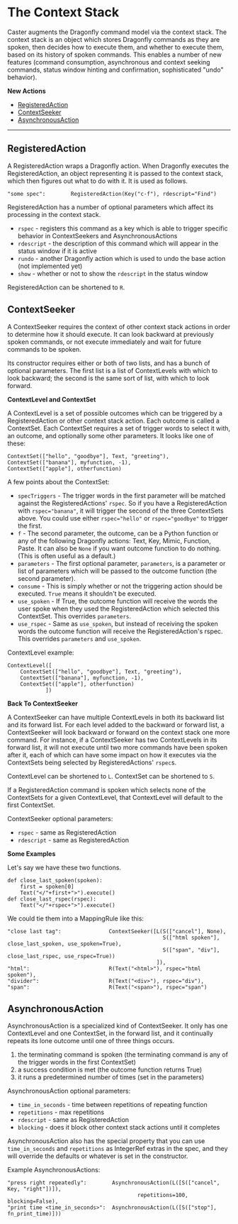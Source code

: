 # The Context Stack

Caster augments the Dragonfly command model via the context stack. The context stack is an object which stores Dragonfly commands as they are spoken, then decides how to execute them, and whether to execute them, based on its history of spoken commands. This enables a number of new features (command consumption, asynchronous and context seeking commands, status window hinting and confirmation, sophisticated "undo" behavior).

**New Actions**

* [RegisteredAction](#registeredaction)
* [ContextSeeker](#contextseeker)
* [AsynchronousAction](#asynchronousaction)

***

## RegisteredAction

A RegisteredAction wraps a Dragonfly action. When Dragonfly executes the RegisteredAction, an object representing it is passed to the context stack, which then figures out what to do with it. It is used as follows.

    "some spec":        RegisteredAction(Key("c-f"), rdescript="Find")

RegisteredAction has a number of optional parameters which affect its processing in the context stack.

* `rspec` - registers this command as a key which is able to trigger specific behavior in ContextSeekers and AsynchronousActions
* `rdescript` - the description of this command which will appear in the status window if it is active
* `rundo` - another Dragonfly action which is used to undo the base action (not implemented yet)
* `show` - whether or not to show the `rdescript` in the status window

RegisteredAction can be shortened to `R`.

## ContextSeeker

A ContextSeeker requires the context of other context stack actions in order to determine how it should execute. It can look backward at previously spoken commands, or not execute immediately and wait for future commands to be spoken. 

Its constructor requires either or both of two lists, and has a bunch of optional parameters. The first list is a list of ContextLevels with which to look backward; the second is the same sort of list, with which to look forward.

**ContextLevel and ContextSet**

A ContextLevel is a set of possible outcomes which can be triggered by a RegisteredAction or other context stack action. Each outcome is called a ContextSet. Each ContextSet requires a set of trigger words to select it with, an outcome, and optionally some other parameters. It looks like one of these:

    ContextSet(["hello", "goodbye"], Text, "greeting"), 
    ContextSet(["banana"], myfunction, -1), 
    ContextSet(["apple"], otherfunction)

A few points about the ContextSet:

* `specTriggers` - The trigger words in the first parameter will be matched against the RegisteredActions' `rspec`. So if you have a RegisteredAction with `rspec="banana"`, it will trigger the second of the three ContextSets above. You could use either `rspec="hello"` or `rspec="goodbye"` to trigger the first.
* `f` - The second parameter, the outcome, can be a Python function or any of the following Dragonfly actions: Text, Key, Mimic, Function, Paste. It can also be `None` if you want outcome function to do nothing. (This is often useful as a default.)
* `parameters` - The first optional parameter, `parameters`, is a parameter or list of parameters which will be passed to the outcome function (the second parameter).
* `consume` - This is simply whether or not the triggering action should be executed. `True` means it shouldn't be executed.
* `use_spoken` - If True, the outcome function will receive the words the user spoke when they used the RegisteredAction which selected this ContextSet. This overrides `parameters`.
* `use_rspec` - Same as `use_spoken`, but instead of receiving the spoken words the outcome function will receive the RegisteredAction's rspec. This overrides `parameters` and `use_spoken`.

ContextLevel example:

    ContextLevel([
        ContextSet(["hello", "goodbye"], Text, "greeting"), 
        ContextSet(["banana"], myfunction, -1), 
        ContextSet(["apple"], otherfunction)
                ])

**Back To ContextSeeker**

A ContextSeeker can have multiple ContextLevels in both its backward list and its forward list. For each level added to the backward or forward list, a ContextSeeker will look backward or forward on the context stack one more command. For instance, if a ContextSeeker has two ContextLevels in its forward list, it will not execute until two more commands have been spoken after it, each of which can have some impact on how it executes via the ContextSets being selected by RegisteredActions' `rspec`s.

ContextLevel can be shortened to `L`. ContextSet can be shortened to `S`.

If a RegisteredAction command is spoken which selects none of the ContextSets for a given ContextLevel, that ContextLevel will default to the first ContextSet.

ContextSeeker optional parameters:

* `rspec` - same as RegisteredAction
* `rdescript` - same as RegisteredAction

**Some Examples**

Let's say we have these two functions.

    def close_last_spoken(spoken):
        first = spoken[0]
        Text("</"+first+">").execute()
    def close_last_rspec(rspec):
        Text("</"+rspec+">").execute()

We could tie them into a MappingRule like this:

    "close last tag":               ContextSeeker([L(S(["cancel"], None),
                                                     S(["html spoken"], close_last_spoken, use_spoken=True), 
                                                     S(["span", "div"], close_last_rspec, use_rspec=True))
                                                   ]),
    "html":                         R(Text("<html>"), rspec="html spoken"), 
    "divider":                      R(Text("<div>"), rspec="div"),
    "span":                         R(Text("<span>"), rspec="span")

## AsynchronousAction

AsynchronousAction is a specialized kind of ContextSeeker. It only has one ContextLevel and one ContextSet, in the forward list, and it continually repeats its lone outcome until one of three things occurs.

1. the terminating command is spoken (the terminating command is any of the trigger words in the first ContextSet)
2. a success condition is met (the outcome function returns True)
3. it runs a predetermined number of times (set in the parameters)

AsynchronousAction optional parameters:

* `time_in_seconds` - time between repetitions of repeating function
* `repetitions` - max repetitions
* `rdescript` - same as RegisteredAction
* `blocking` - does it block other context stack actions until it completes

AsynchronousAction also has the special property that you can use `time_in_seconds` and `repetitions` as IntegerRef extras in the spec, and they will override the defaults or whatever is set in the constructor.

Example AsynchronousActions:

    "press right repeatedly":        AsynchronousAction(L([S(["cancel", Key, "right"])]), 
                                             repetitions=100, blocking=False), 
    "print time <time_in_seconds>":  AsynchronousAction(L([S(["stop"], fn_print_time)]))